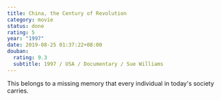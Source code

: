 ```yaml
---
title: China, the Century of Revolution
category: movie
status: done
rating: 5
year: "1997"
date: 2019-08-25 01:37:22+08:00
douban:
  rating: 9.3
  subtitle: 1997 / USA / Documentary / Sue Williams
---
```


This belongs to a missing memory that every individual in today's society carries.
